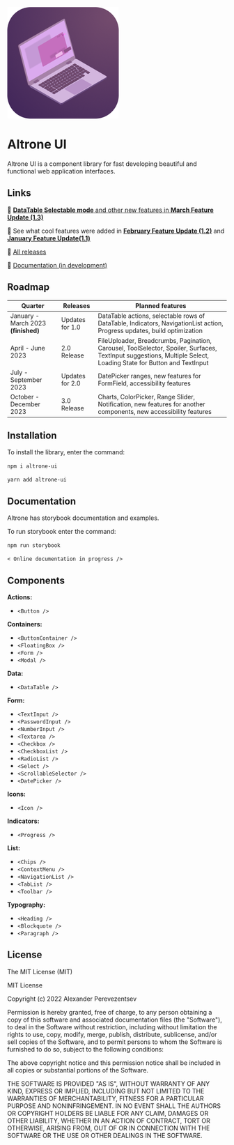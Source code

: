 <img alt="Notebook with user intefrace elements" height="256" src="logo.png" title="Altrone UI logo" width="256"/>

# Altrone UI

Altrone UI is a component library for fast developing beautiful and functional web application interfaces.

## Links 
💠 [**DataTable Selectable mode** and other new features in **March Feature Update (1.3)**](https://github.com/apcom52/altrone-ui/releases/tag/v1.3.0)

🔹 See what cool features were added in [**February Feature Update (1.2)**](https://github.com/apcom52/altrone-ui/releases/tag/v1.2.0) and [**January Feature Update(1.1)**](https://github.com/apcom52/altrone-ui/releases/tag/v1.1.0)

🔹 [All releases](https://github.com/apcom52/altrone-ui/releases)

🔹 [Documentation (in development)](https://apcom52.github.io/altrone-docs/)

## Roadmap
| Quarter                             | Releases | Planned features                                                                                                                                             |
|-------------------------------------|---|--------------------------------------------------------------------------------------------------------------------------------------------------------------|
| January - March 2023 **(finished)** | Updates for 1.0  | DataTable actions, selectable rows of DataTable, Indicators, NavigationList action, Progress updates, build optimization                                     |
| April - June 2023                   | 2.0 Release   | FileUploader, Breadcrumbs, Pagination, Carousel, ToolSelector, Spoiler, Surfaces, TextInput suggestions, Multiple Select, Loading State for Button and TextInput |
| July - September 2023               | Updates for 2.0  | DatePicker ranges, new features for FormField, accessibility features                                                                                        |
| October - December 2023             | 3.0 Release  | Charts, ColorPicker, Range Slider, Notification, new features for another components, new accessibility features                                             |

## Installation

To install the library, enter the command:

`npm i altrone-ui`

`yarn add altrone-ui`

## Documentation

Altrone has storybook documentation and examples. 

To run storybook enter the command:

`npm run storybook`

`< Online documentation in progress />`

## Components

**Actions:**

- `<Button />`

**Containers:**

- `<ButtonContainer />`
- `<FloatingBox />`
- `<Form />`
- `<Modal />`

**Data:**

- `<DataTable />`

**Form:**

- `<TextInput />`
- `<PasswordInput />`
- `<NumberInput />`
- `<Textarea />`
- `<Checkbox />`
- `<CheckboxList />`
- `<RadioList />`
- `<Select />`
- `<ScrollableSelector />`
- `<DatePicker />`

**Icons:**

- `<Icon />`

**Indicators:**

- `<Progress />`

**List:**

- `<Chips />`
- `<ContextMenu />`
- `<NavigationList />`
- `<TabList />`
- `<Toolbar />`

**Typography:**

- `<Heading />`
- `<Blockquote />`
- `<Paragraph />`

## License

The MIT License (MIT)

MIT License

Copyright (c) 2022 Alexander Perevezentsev

Permission is hereby granted, free of charge, to any person obtaining a copy
of this software and associated documentation files (the "Software"), to deal
in the Software without restriction, including without limitation the rights
to use, copy, modify, merge, publish, distribute, sublicense, and/or sell
copies of the Software, and to permit persons to whom the Software is
furnished to do so, subject to the following conditions:

The above copyright notice and this permission notice shall be included in all
copies or substantial portions of the Software.

THE SOFTWARE IS PROVIDED "AS IS", WITHOUT WARRANTY OF ANY KIND, EXPRESS OR
IMPLIED, INCLUDING BUT NOT LIMITED TO THE WARRANTIES OF MERCHANTABILITY,
FITNESS FOR A PARTICULAR PURPOSE AND NONINFRINGEMENT. IN NO EVENT SHALL THE
AUTHORS OR COPYRIGHT HOLDERS BE LIABLE FOR ANY CLAIM, DAMAGES OR OTHER
LIABILITY, WHETHER IN AN ACTION OF CONTRACT, TORT OR OTHERWISE, ARISING FROM,
OUT OF OR IN CONNECTION WITH THE SOFTWARE OR THE USE OR OTHER DEALINGS IN THE
SOFTWARE.
